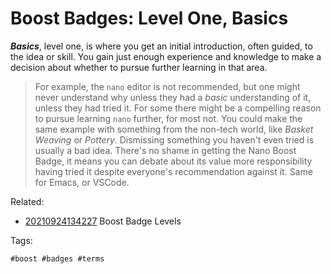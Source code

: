 # Boost Badges: Level One, Basics

***Basics***, level one, is where you get an initial introduction, often
guided, to the idea or skill. You gain just enough experience and
knowledge to make a decision about whether to pursue
further learning in that area.

> For example, the `nano` editor is not recommended, but one might never
> understand why unless they had a *basic* understanding of it, unless
> they had tried it. For some there might be a compelling reason to
> pursue learning `nano` further, for most not. You could make the same
> example with something from the non-tech world, like *Basket Weaving*
> or *Pottery*. Dismissing something you haven't even tried is usually a
> bad idea. There's no shame in getting the Nano Boost Badge, it means
> you can debate about its value more responsibility having tried it
> despite everyone's recommendation against it. Same for Emacs, or
> VSCode.

Related:

* [20210924134227](/20210924134227/) Boost Badge Levels

Tags:

    #boost #badges #terms
